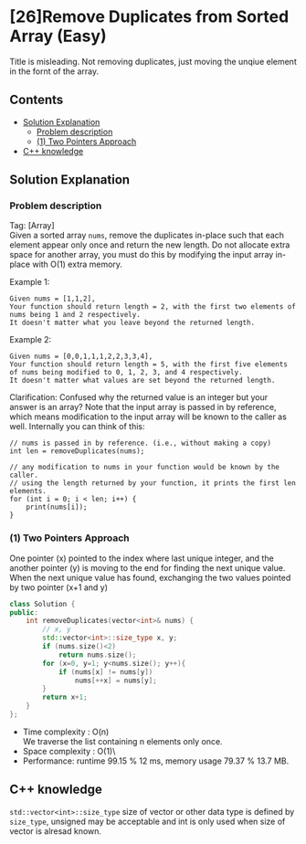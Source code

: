 # [26]Remove Duplicates from Sorted Array (Easy)
Title is misleading. Not removing duplicates, just moving the unqiue element in the fornt of the array.
## Contents
- [Solution Explanation](#solution-explanation)
  - [Problem description](#problem-description)
  - [(1) Two Pointers Approach](#1-two-pointers-approach)
- [C++ knowledge](#c-knowledge)

## Solution Explanation

### Problem description
Tag: [Array]</br>
Given a sorted array ```nums```, remove the duplicates in-place such that each element appear only once and return the new length.
Do not allocate extra space for another array, you must do this by modifying the input array in-place with O(1) extra memory.

Example 1:
```
Given nums = [1,1,2],
Your function should return length = 2, with the first two elements of nums being 1 and 2 respectively.
It doesn't matter what you leave beyond the returned length.
```

Example 2:
```
Given nums = [0,0,1,1,1,2,2,3,3,4],
Your function should return length = 5, with the first five elements of nums being modified to 0, 1, 2, 3, and 4 respectively.
It doesn't matter what values are set beyond the returned length.
```
Clarification:
Confused why the returned value is an integer but your answer is an array?
Note that the input array is passed in by reference, which means modification to the input array will be known to the caller as well.
Internally you can think of this:
```
// nums is passed in by reference. (i.e., without making a copy)
int len = removeDuplicates(nums);

// any modification to nums in your function would be known by the caller.
// using the length returned by your function, it prints the first len elements.
for (int i = 0; i < len; i++) {
    print(nums[i]);
}
```
 

### (1) Two Pointers Approach
One pointer (x) pointed to the index where last unique integer, and the another pointer (y) is moving to the end for finding the next unique value.
When the next unique value has found, exchanging the two values pointed by two pointer (x+1 and y)
``` C++
class Solution {
public:
    int removeDuplicates(vector<int>& nums) {
        // x, y
        std::vector<int>::size_type x, y;
        if (nums.size()<2)
            return nums.size();
        for (x=0, y=1; y<nums.size(); y++){
            if (nums[x] != nums[y])
                nums[++x] = nums[y];
        }
        return x+1;
    }
};
```
- Time complexity : O(n)\
  We traverse the list containing n elements only once. 
- Space complexity : O(1)\
- Performance: runtime 99.15 % 12 ms, memory usage 79.37 %  13.7 MB.

## C++ knowledge
```std::vector<int>::size_type``` size of vector or other data type is defined by ```size_type```, unsigned may be acceptable and int is only used when size of vector is alresad known.
